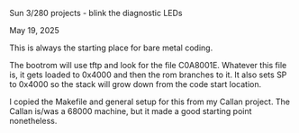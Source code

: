 Sun 3/280 projects - blink the diagnostic LEDs

May 19, 2025

This is always the starting place for bare metal coding.

The bootrom will use tftp and look for the file C0A8001E.
Whatever this file is, it gets loaded to 0x4000 and then the
rom branches to it.  It also sets SP to 0x4000 so the stack
will grow down from the code start location.

I copied the Makefile and general setup for this from my
Callan project.  The Callan is/was a 68000 machine, but it
made a good starting point nonetheless.
